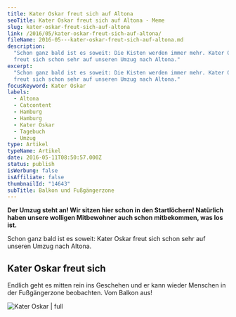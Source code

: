 ```yaml
---
title: Kater Oskar freut sich auf Altona
seoTitle: Kater Oskar freut sich auf Altona - Meme
slug: kater-oskar-freut-sich-auf-altona
link: /2016/05/kater-oskar-freut-sich-auf-altona/
fileName: 2016-05---kater-oskar-freut-sich-auf-altona.md
description:
  "Schon ganz bald ist es soweit: Die Kisten werden immer mehr. Kater Oskar
  freut sich schon sehr auf unseren Umzug nach Altona."
excerpt:
  "Schon ganz bald ist es soweit: Die Kisten werden immer mehr. Kater Oskar
  freut sich schon sehr auf unseren Umzug nach Altona."
focusKeyword: Kater Oskar
labels:
  - Altona
  - Catcontent
  - Hamburg
  - Hamburg
  - Kater Oskar
  - Tagebuch
  - Umzug
type: Artikel
typeName: Artikel
date: 2016-05-11T08:50:57.000Z
status: publish
isWerbung: false
isAffiliate: false
thumbnailId: "14643"
subTitle: Balkon und Fußgängerzone
---
```


<strong>Der Umzug steht an! Wir sitzen hier schon in den Startlöchern! Natürlich
haben unsere wolligen Mitbewohner auch schon mitbekommen, was los ist.</strong>

Schon ganz bald ist es soweit: Kater Oskar freut sich schon sehr auf unseren
Umzug nach Altona.

## Kater Oskar freut sich

Endlich geht es mitten rein ins Geschehen und er kann wieder Menschen in der
Fußgängerzone beobachten. Vom Balkon aus!

![Kater Oskar | full](http://cardamonchai.com/wp-content/uploads/2016/05/26505764212_cf69b03d83_z.jpg)

[](/2015/03/die-ultimative-vegane-festivalliste)
